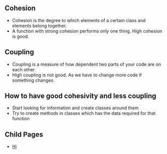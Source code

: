 
## Cohesion

- Cohesion is the degree to which elements of a certain class and elements belong together.
- A function with strong cohesion performs only one thing. High cohesion is good.

## Coupling

- Coupling is a measure of how dependent two parts of your code are on each other.
- High coupling is not good. As we have to change more code if something changes.

## How to have good cohesivity and less coupling

- Start looking for information and create classes around them
- Try to create methods in classes which has the data required for that function


## Child Pages
- [Hi](./Hi/README.md)
